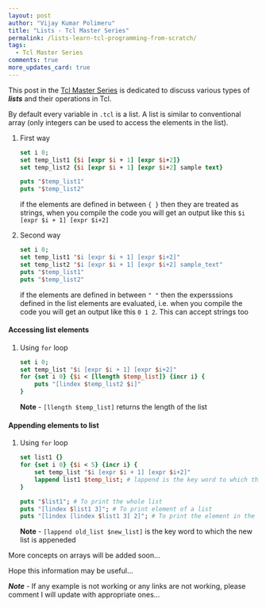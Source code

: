 ```yaml
---
layout: post
author: "Vijay Kumar Polimeru"
title: "Lists - Tcl Master Series"
permalink: /lists-learn-tcl-programming-from-scratch/
tags:
  - Tcl Master Series
comments: true
more_updates_card: true
---
```


This post in the [Tcl Master Series](/Learn-Tcl-Programming-from-Scratch/) is dedicated to discuss various types of ***lists*** and their operations in Tcl. 

By default every variable in `.tcl` is a list. A list is similar to conventional array (only integers can be used to access the elements in the list).

1. First way

	```tcl
	set i 0;
	set temp_list1 {$i [expr $i + 1] [expr $i+2]}
	set temp_list2 {$i [expr $i + 1] [expr $i+2] sample text}

	puts "$temp_list1"
	puts "$temp_list2"
	```
	if the elements are defined in between `{ }` then they are treated as strings, when you compile the code you will get an output like this `$i [expr $i + 1] [expr $i+2]`

2. Second way

	```tcl
	set i 0;
	set temp_list1 "$i [expr $i + 1] [expr $i+2]"
	set temp_list2 "$i [expr $i + 1] [expr $i+2] sample_text"
	puts "$temp_list1"
	puts "$temp_list2"
	```
	if the elements are defined in between `" "` then the expersssions defined in the list elements are evaluated, i.e. when you compile the code you will get an output like this `0 1 2`. This can accept strings too

#### Accessing list elements

1. Using `for` loop
	```tcl
	set i 0;
	set temp_list "$i [expr $i + 1] [expr $i+2]"
	for {set i 0} {$i < [llength $temp_list]} {incr i} {
		puts "[lindex $temp_list2 $i]"
	}  
	```
	**Note** - `[llength $temp_list]` returns the length of the list

#### Appending elements to list

1. Using `for` loop
	```tcl
	set list1 {}
	for {set i 0} {$i < 5} {incr i} {
		set temp_list "$i [expr $i + 1] [expr $i+2]"
		lappend list1 $temp_list; # lappend is the key word to which the new list is appeneded
	} 

	puts "$list1"; # To print the whole list
	puts "[lindex $list1 3]"; # To print element of a list
	puts "[lindex [lindex $list1 3] 2]"; # To print the element in the element of a list
	```
	**Note** - `[lappend old_list $new_list]` is the key word to which the new list is appeneded

More concepts on arrays will be added soon...

Hope this information may be useful…

***Note*** - If any example is not working or any links are not working, please comment I will update with appropriate ones…

